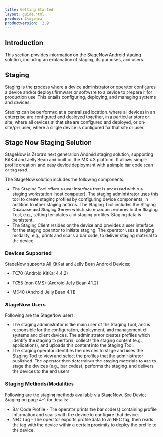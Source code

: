 ```yaml
---
title: Getting Started
layout: guide.html
product: StageNow
productversion: '2.9'
---
```


## Introduction
This section provides information on the StageNow Android staging solution, including an explanation of staging, its purposes, and users. 

## Staging
Staging is the process where a device administrator or operator configures a device and/or deploys firmware or software to a device to prepare it for production use. This entails configuring, deploying, and managing systems and devices.

Staging can be performed at a centralized location, where all devices in an enterprise are configured and deployed together, in a particular store or site, where all devices at that site are configured and deployed, or on-site/per user, where a single device is configured for that site or user.

## Stage Now Staging Solution
StageNow is Zebra’s next generation Android staging solution, supporting KitKat and Jelly Bean and built on the MX 4.3 platform. It allows simple profile creation, and easy device deployment with a simple bar code scan or tag read.

The StageNow solution includes the following components:
* The Staging Tool offers a user interface that is accessed within a staging workstation (host computer). The staging administrator uses this tool to create staging profiles by configuring device components, in addition to other staging actions.
The Staging Tool includes the Staging Database and Staging Server which store content entered in the Staging Tool, e.g., setting templates and staging profiles. Staging data is persistent.
* The Staging Client resides on the device and provides a user interface for the staging operator to initiate staging. The operator uses a staging modality, e.g., prints and scans a bar code, to deliver staging material to the device

### Devices Supported
StageNow supports All KitKat and Jelly Bean Android Devices:

* TC70 (Android KitKat 4.4.2)

* TC55 (non GMS) (Android Jelly Bean 4.1.2) 

* MC40 (Android Jelly Bean 4.1.1)

### StageNow Users
Following are the StageNow users:
* The staging administrator is the main user of the Staging Tool, and is responsible for the configuration, deployment, and management of systems and client devices. The administrator creates profiles which identify the staging to perform, collects the staging content (e.g., applications), and uploads this content into the Staging Tool.
* The staging operator identifies the devices to stage and uses the Staging Tool to view and select the profiles that the administrator published. The operator then determines the staging materials to use to stage the devices (e.g., bar codes), performs the staging, and delivers the devices to the end users

### Staging Methods/Modalities
Following are the staging methods available via StageNow. See Device Staging on page 4-1 for details:
* Bar Code Profile - The operator prints the bar code(s) containing profile information and scans with the device to configure that device.
* NFC Tag - The operator exports profile data to an NFC tag, then reads the tag with the device within a certain proximity to deploy the profile to the device.















